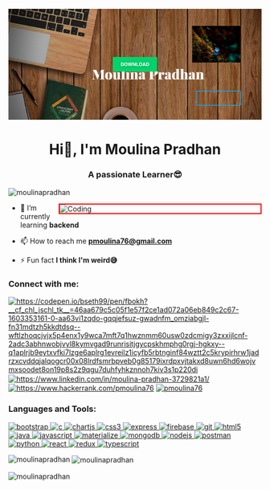 [![MasterHead](Pic.jpg)](https://khushboogoel01.github.io)
<h1 align="center">Hi👋, I'm Moulina Pradhan</h1>
<h3 align="center">A passionate Learner😎</h3>

<p align="left"> <img src="https://komarev.com/ghpvc/?username=moulinapradhan&label=Profile%20views&color=0e75b6&style=flat" alt="moulinapradhan" /> </p>
<img align="right" alt="Coding" width="400" style="border: 2px solid red"; src="https://media2.giphy.com/media/L1R1tvI9svkIWwpVYr/giphy.gif?cid=ecf05e47bfvookwtrs33qyqccb8f726zxqowovz2y84r2q1c&rid=giphy.gif">

- 🌱 I’m currently learning **backend**

- 📫 How to reach me **pmoulina76@gmail.com**

- ⚡ Fun fact **I think I'm weird😅**
<div background="blue">
<h3 align="left">Connect with me:</h3>
<p align="left">
<a href="https://codepen.io/https://codepen.io/bseth99/pen/fbokh?__cf_chl_jschl_tk__=46aa679c5c05f1e57f2ce1ad072a06eb849c2c67-1603353161-0-aa63vi1zqdo-gqqjefsuz-gwadnfm_omziabgjl-fn31mdtzh5kkdtdsq--wftlzhoqcjvjx5p4enx1y9wca7mft7q1hwznmm60usw0zdcmigy3zxxijlcnf-2adc3abhnwobjvyl8kymvgad9runrisitjgycpskhmphg0rgj-hgkxy--q1aplrjb9eytxvfki7lzge6aplrg1evreilz1icyfb5rbtnginf84wztt2c5krypirhrw1jadrzxcvddqjalqogcr00x08lrdfsmrbpveb0g85179ixrdpxvjtakxd8uwn6hd6wojvmxsoodet8on19p8s2z9qgu7duhfyhkznnoh7kiv3s1p220di" target="blank"><img align="center" src="https://cdn.jsdelivr.net/npm/simple-icons@3.0.1/icons/codepen.svg" alt="https://codepen.io/bseth99/pen/fbokh?__cf_chl_jschl_tk__=46aa679c5c05f1e57f2ce1ad072a06eb849c2c67-1603353161-0-aa63vi1zqdo-gqqjefsuz-gwadnfm_omziabgjl-fn31mdtzh5kkdtdsq--wftlzhoqcjvjx5p4enx1y9wca7mft7q1hwznmm60usw0zdcmigy3zxxijlcnf-2adc3abhnwobjvyl8kymvgad9runrisitjgycpskhmphg0rgj-hgkxy--q1aplrjb9eytxvfki7lzge6aplrg1evreilz1icyfb5rbtnginf84wztt2c5krypirhrw1jadrzxcvddqjalqogcr00x08lrdfsmrbpveb0g85179ixrdpxvjtakxd8uwn6hd6wojvmxsoodet8on19p8s2z9qgu7duhfyhkznnoh7kiv3s1p220di" height="30" width="40" /></a>
<a href="https://www.linkedin.com/in/moulina-pradhan-3729821a1/" target="blank"><img align="center" src="https://cdn.jsdelivr.net/npm/simple-icons@3.0.1/icons/linkedin.svg" alt="https://www.linkedin.com/in/moulina-pradhan-3729821a1/" height="30" width="40" /></a>
<a href="https://www.hackerrank.com/pmoulina76" target="blank"><img align="center" src="https://cdn.jsdelivr.net/npm/simple-icons@3.0.1/icons/hackerrank.svg" alt="https://www.hackerrank.com/pmoulina76" height="30" width="40" /></a>
<a href="https://auth.geeksforgeeks.org/user/pmoulina76/profile" target="blank"><img align="center" src="https://cdn.jsdelivr.net/npm/simple-icons@3.0.1/icons/geeksforgeeks.svg" alt="pmoulina76" height="30" width="40" /></a>
</p>
</div>
<h3 align="left">Languages and Tools:</h3>
<p align="left"> <a href="https://getbootstrap.com" target="_blank"> <img src="https://devicons.github.io/devicon/devicon.git/icons/bootstrap/bootstrap-plain.svg" alt="bootstrap" width="40" height="40"/> </a> <a href="https://www.cprogramming.com/" target="_blank"> <img src="https://devicons.github.io/devicon/devicon.git/icons/c/c-original.svg" alt="c" width="40" height="40"/> </a> <a href="https://www.chartjs.org" target="_blank"> <img src="https://www.chartjs.org/media/logo-title.svg" alt="chartjs" width="40" height="40"/> </a> <a href="https://www.w3schools.com/css/" target="_blank"> <img src="https://devicons.github.io/devicon/devicon.git/icons/css3/css3-original-wordmark.svg" alt="css3" width="40" height="40"/> </a> <a href="https://expressjs.com" target="_blank"> <img src="https://devicons.github.io/devicon/devicon.git/icons/express/express-original-wordmark.svg" alt="express" width="40" height="40"/> </a> <a href="https://firebase.google.com/" target="_blank"> <img src="https://www.vectorlogo.zone/logos/firebase/firebase-icon.svg" alt="firebase" width="40" height="40"/> </a> <a href="https://git-scm.com/" target="_blank"> <img src="https://www.vectorlogo.zone/logos/git-scm/git-scm-icon.svg" alt="git" width="40" height="40"/> </a> <a href="https://www.w3.org/html/" target="_blank"> <img src="https://devicons.github.io/devicon/devicon.git/icons/html5/html5-original-wordmark.svg" alt="html5" width="40" height="40"/> </a> <a href="https://www.java.com" target="_blank"> <img src="https://devicons.github.io/devicon/devicon.git/icons/java/java-original-wordmark.svg" alt="java" width="40" height="40"/> </a> <a href="https://developer.mozilla.org/en-US/docs/Web/JavaScript" target="_blank"> <img src="https://devicons.github.io/devicon/devicon.git/icons/javascript/javascript-original.svg" alt="javascript" width="40" height="40"/> </a> <a href="https://materializecss.com/" target="_blank"> <img src="https://raw.githubusercontent.com/prplx/svg-logos/5585531d45d294869c4eaab4d7cf2e9c167710a9/svg/materialize.svg" alt="materialize" width="40" height="40"/> </a> <a href="https://www.mongodb.com/" target="_blank"> <img src="https://devicons.github.io/devicon/devicon.git/icons/mongodb/mongodb-original-wordmark.svg" alt="mongodb" width="40" height="40"/> </a> <a href="https://nodejs.org" target="_blank"> <img src="https://devicons.github.io/devicon/devicon.git/icons/nodejs/nodejs-original-wordmark.svg" alt="nodejs" width="40" height="40"/> </a> <a href="https://postman.com" target="_blank"> <img src="https://www.vectorlogo.zone/logos/getpostman/getpostman-icon.svg" alt="postman" width="40" height="40"/> </a> <a href="https://www.python.org" target="_blank"> <img src="https://devicons.github.io/devicon/devicon.git/icons/python/python-original.svg" alt="python" width="40" height="40"/> </a> <a href="https://reactjs.org/" target="_blank"> <img src="https://devicons.github.io/devicon/devicon.git/icons/react/react-original-wordmark.svg" alt="react" width="40" height="40"/> </a> <a href="https://redux.js.org" target="_blank"> <img src="https://devicons.github.io/devicon/devicon.git/icons/redux/redux-original.svg" alt="redux" width="40" height="40"/> </a> <a href="https://www.typescriptlang.org/" target="_blank"> <img src="https://devicons.github.io/devicon/devicon.git/icons/typescript/typescript-original.svg" alt="typescript" width="40" height="40"/> </a> </p>

<p><img align="left" src="https://github-readme-stats.vercel.app/api/top-langs?username=moulinapradhan&show_icons=true&locale=en&layout=compact" alt="moulinapradhan" /></p>

<p>&nbsp;<img align="center" src="https://github-readme-stats.vercel.app/api?username=moulinapradhan&show_icons=true&locale=en" alt="moulinapradhan" /></p>

<p><img align="center" src="https://github-readme-streak-stats.herokuapp.com/?user=moulinapradhan&" alt="moulinapradhan" /></p>
